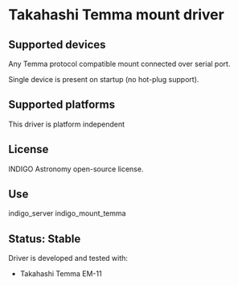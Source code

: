 # Takahashi Temma mount driver

## Supported devices

Any Temma protocol compatible mount connected over serial port.

Single device is present on startup (no hot-plug support).

## Supported platforms

This driver is platform independent

## License

INDIGO Astronomy open-source license.

## Use

indigo_server indigo_mount_temma

## Status: Stable

Driver is developed and tested with:
* Takahashi Temma EM-11
